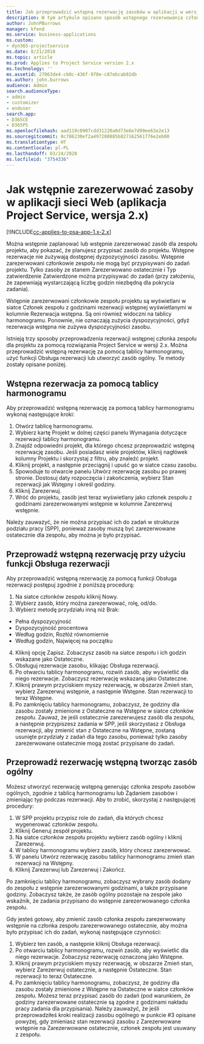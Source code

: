 ```yaml
---
title: Jak przeprowadzić wstępną rezerwację zasobów w aplikacji w wersji 2.x?
description: W tym artykule opisano sposób wstępnego rezerwowania członków zespołu projektu za pomocą rozwiązania Project Service.
author: JohnPBurrows
manager: kfend
ms.service: business-applications
ms.custom:
- dyn365-projectservice
ms.date: 8/21/2018
ms.topic: article
ms.prod: Applies to Project Service version 2.x
ms.technology: ''
ms.assetid: 27063de4-cb0c-436f-970e-c87ebcab92db
ms.author: john.burrows
audience: Admin
search.audienceType:
- admin
- customizer
- enduser
search.app:
- D365CE
- D365PS
ms.openlocfilehash: aad119c0907cdd31220a0d73e6e7d99ee63e2e13
ms.sourcegitcommit: 8c786230ef2a497280885b827162561776e2eb00
ms.translationtype: HT
ms.contentlocale: pl-PL
ms.lasthandoff: 03/24/2020
ms.locfileid: "3754336"
---
```

# <a name="how-do-i-soft-book-resources-in-the-web-app-project-service-app-v2x"></a>Jak wstępnie zarezerwować zasoby w aplikacji sieci Web (aplikacja Project Service, wersja 2.x)

[!INCLUDE[cc-applies-to-psa-app-1.x-2.x](../includes/cc-applies-to-psa-app-1x-2x.md)]

Można wstępnie zaplanować lub wstępnie zarezerwować zasób dla zespołu projektu, aby pokazać, że planujesz przypisać zasób do projektu. Wstępne rezerwacje nie zużywają dostępnej dyzpozycyjności zasobu. Wstępnie zarezerwowani członkowie zespołu nie mogą być przypisywani do zadań projektu. Tylko zasoby ze stanem Zarezerwowano ostatecznie i Typ zatwierdzenie Zatwierdzone można przypisywać do zadań (przy założeniu, że zapewniają wystarczającą liczbę godzin niezbędną dla pokrycia zadania).

Wstępnie zarezerwowani członkowie zespołu projektu są wyświetlani w siatce Członek zespołu z godzinami rezerwacji wstępnej wyświetlanymi w kolumnie Rezerwacja wstępna. Są oni również widoczni na tablicy harmonogramu. Ponownie, nie oznaczają zużycia dyspozycyjności, gdyż rezerwacja wstępna nie zużywa dyspozycyjności zasobu.

Istnieją trzy sposoby przeprowadzenia rezerwacji wstępnej członka zespołu dla projektu za pomocą rozwiązania Project Service w wersji 2.x. Można przeprowadzić wstępną rezerwację za pomocą tablicy harmonogramu, użyć funkcji Obsługa rezerwacji lub utworzyć zasób ogólny. Te metody zostały opisane poniżej.

## <a name="soft-book-with-the-schedule-board"></a>Wstępna rezerwacja za pomocą tablicy harmonogramu

Aby przeprowadzić wstępną rezerwację za pomocą tablicy harmonogramu wykonaj następujące kroki: 
1. Otwórz tablicę harmonogramu.
2. Wybierz kartę Projekt w dolnej części panelu Wymagania dotyczące rezerwacji tablicy harmonogramu.
3. Znajdź odpowiedni projekt, dla którego chcesz przeprowadzić wstępną rezerwację zasobu. Jeśli posiadasz wiele projektów, kliknij nagłówek kolumny Projektu i skorzystaj z filtru, aby znaleźć projekt.
4. Kliknij projekt, a następnie przeciągnij i upuść go w siatce czasu zasobu.
5. Spowoduje to otwarcie panelu Utwórz rezerwację zasobu po prawej stronie. Dostosuj daty rozpoczęcia i zakończenia, wybierz Stan rezerwacji jak Wstępny i określ godziny. 
6. Kliknij Zarezerwuj.
7. Wróć do projektu, zasób jest teraz wyświetlany jako członek zespołu z godzinami zarezerwowanymi wstępnie w kolumnie Zarezerwuj wstępnie.

Należy zauważyć, że nie można przypisać ich do zadań w strukturze podziału pracy (SPP), ponieważ zasoby muszą być zarezerwowane ostatecznie dla zespołu, aby można je było przypisać.

## <a name="soft-book-using-the-maintain-bookings-feature"></a>Przeprowadź wstępną rezerwację przy użyciu funkcji Obsługa rezerwacji

Aby przeprowadzić wstępną rezerwację za pomocą funkcji Obsługa rezerwacji postępuj zgodnie z poniższą procedurą:
1. Na siatce członków zespołu kliknij Nowy.
2. Wybierz zasób, który można zarezerwować, rolę, od/do.
3. Wybierz metodę przydziału inną niż Brak:
- Pełna dyspozycyjność
- Dyspozycyjność procentowa
- Według godzin, Rozłóż równomiernie
- Według godzin, Najwięcej na początku
4. Kliknij opcję Zapisz. Zobaczysz zasób na siatce zespołu i ich godzin wskazane jako Ostateczne.
5. Obsługuj rezerwacje zasobu, klikając Obsługa rezerwacji.
6. Po otwarciu tablicy harmonogramu, rozwiń zasób, aby wyświetlić dla niego rezerwacje. Zobaczysz rezerwację wskazaną jako Ostateczne.
7. Kliknij prawym przyciskiem myszy rezerwację, w obszarze Zmień stan, wybierz Zarezerwuj wstępnie, a następnie Wstępne. Stan rezerwacji to teraz Wstępne.
8. Po zamknięciu tablicy harmonogramu, zobaczysz, że godziny dla zasobu zostały zmienione z Ostateczne na Wstępne w siatce członków zespołu.
Zauważ, że jeśli ostatecznie zarezerwujesz zasób dla zespołu, a następnie przypiszesz zadania w SPP, jeśli skorzystasz z Obsługa rezerwacji, aby zmienić stan z Ostateczne na Wstępne, zostaną usunięte przydziały z zadań dla tego zasobu, ponieważ tylko zasoby zarezerwowane ostatecznie mogą zostać przypisane do zadań.

## <a name="soft-book-by-creating-a-generic-resource"></a>Przeprowadź rezerwację wstępną tworząc zasób ogólny

Możesz utworzyć rezerwację wstępną generując członka zespołu zasobów ogólnych, zgodnie z tablicą harmonogramu lub Żądaniem zasobów i zmieniając typ podczas rezerwacji.
Aby to zrobić, skorzystaj z następującej procedury:

1. W SPP projektu przypisz role do zadań, dla których chcesz wygenerować członków zespołu.
2. Kliknij Generuj zespół projektu.
3. Na siatce członków zespołu projektu wybierz zasób ogólny i kliknij Zarezerwuj.
4. W tablicy harmonogramu wybierz zasób, który chcesz zarezerwować.
5. W panelu Utwórz rezerwację zasobu tablicy harmonogramu zmień stan rezerwacji na Wstępny.
6. Kliknij Zarezerwuj lub Zarezerwuj i Zakończ.

Po zamknięciu tablicy harmonogramu, zobaczysz wybrany zasób dodany do zespołu z wstępnie zarezerwowanymi godzinami, a także przypisane godziny. Zobaczysz także, że zasób ogólny pozostaje na zespole jako wskaźnik, że zadania przypisano do wstępnie zarezerwowanego członka zespołu.

Gdy jesteś gotowy, aby zmienić zasób członka zespołu zarezerwowany wstępnie na członka zespołu zarezerwowanego ostatecznie, aby można było przypisać ich do zadań, wykonaj następujące czynności:

1. Wybierz ten zasób, a następnie kliknij Obsługa rezerwacji.
2. Po otwarciu tablicy harmonogramu, rozwiń zasób, aby wyświetlić dla niego rezerwacje. Zobaczysz rezerwację oznaczoną jako Wstępne.
3. Kliknij prawym przyciskiem myszy rezerwację, w obszarze Zmień stan, wybierz Zarezerwuj ostatecznie, a następnie Ostateczne. Stan rezerwacji to teraz Ostateczne.
4. Po zamknięciu tablicy harmonogramu, zobaczysz, że godziny dla zasobu zostały zmienione z Wstępne na Ostateczne w siatce członków zespołu. Możesz teraz przypisać zasób do zadań (pod warunkiem, że godziny zarezerwowane ostatecznie są zgodne z godzinami nakładu pracy zadania dla przypisania). Należy zauważyć, że jeśli przeprowadziłeś kroki realizacji zasobu ogólnego w punkcie #3 opisane powyżej, gdy zmieniasz stan rezerwacji zasobu z Zarezerwowane wstępnie na Zarezerwowane ostatecznie, członek zespołu jest usuwany z zespołu.
